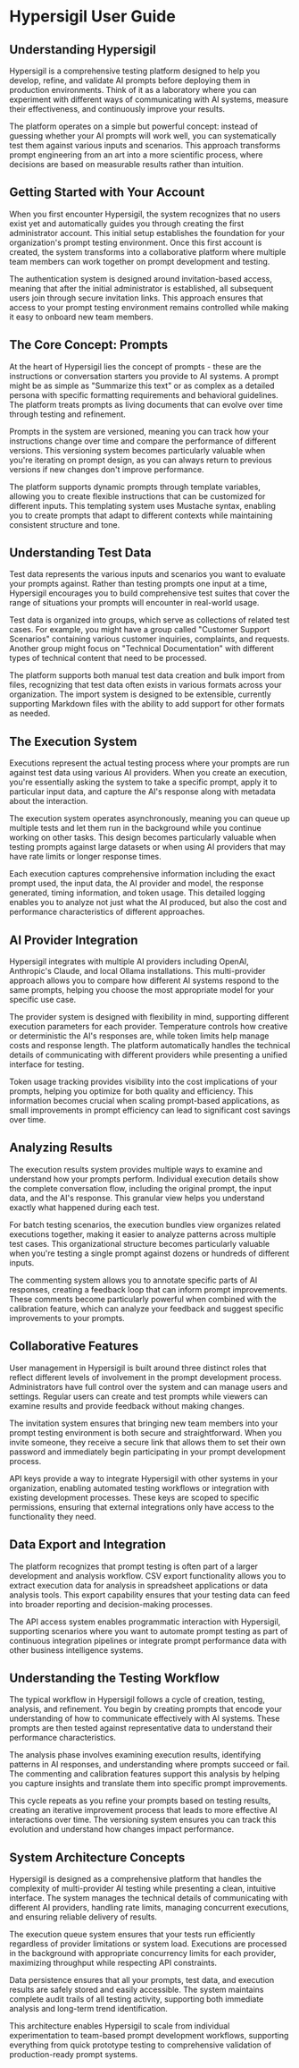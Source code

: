 # Hypersigil User Guide

## Understanding Hypersigil

Hypersigil is a comprehensive testing platform designed to help you develop, refine, and validate AI prompts before deploying them in production environments. Think of it as a laboratory where you can experiment with different ways of communicating with AI systems, measure their effectiveness, and continuously improve your results.

The platform operates on a simple but powerful concept: instead of guessing whether your AI prompts will work well, you can systematically test them against various inputs and scenarios. This approach transforms prompt engineering from an art into a more scientific process, where decisions are based on measurable results rather than intuition.

## Getting Started with Your Account

When you first encounter Hypersigil, the system recognizes that no users exist yet and automatically guides you through creating the first administrator account. This initial setup establishes the foundation for your organization's prompt testing environment. Once this first account is created, the system transforms into a collaborative platform where multiple team members can work together on prompt development and testing.

The authentication system is designed around invitation-based access, meaning that after the initial administrator is established, all subsequent users join through secure invitation links. This approach ensures that access to your prompt testing environment remains controlled while making it easy to onboard new team members.

## The Core Concept: Prompts

At the heart of Hypersigil lies the concept of prompts - these are the instructions or conversation starters you provide to AI systems. A prompt might be as simple as "Summarize this text" or as complex as a detailed persona with specific formatting requirements and behavioral guidelines. The platform treats prompts as living documents that can evolve over time through testing and refinement.

Prompts in the system are versioned, meaning you can track how your instructions change over time and compare the performance of different versions. This versioning system becomes particularly valuable when you're iterating on prompt design, as you can always return to previous versions if new changes don't improve performance.

The platform supports dynamic prompts through template variables, allowing you to create flexible instructions that can be customized for different inputs. This templating system uses Mustache syntax, enabling you to create prompts that adapt to different contexts while maintaining consistent structure and tone.

## Understanding Test Data

Test data represents the various inputs and scenarios you want to evaluate your prompts against. Rather than testing prompts one input at a time, Hypersigil encourages you to build comprehensive test suites that cover the range of situations your prompts will encounter in real-world usage.

Test data is organized into groups, which serve as collections of related test cases. For example, you might have a group called "Customer Support Scenarios" containing various customer inquiries, complaints, and requests. Another group might focus on "Technical Documentation" with different types of technical content that need to be processed.

The platform supports both manual test data creation and bulk import from files, recognizing that test data often exists in various formats across your organization. The import system is designed to be extensible, currently supporting Markdown files with the ability to add support for other formats as needed.

## The Execution System

Executions represent the actual testing process where your prompts are run against test data using various AI providers. When you create an execution, you're essentially asking the system to take a specific prompt, apply it to particular input data, and capture the AI's response along with metadata about the interaction.

The execution system operates asynchronously, meaning you can queue up multiple tests and let them run in the background while you continue working on other tasks. This design becomes particularly valuable when testing prompts against large datasets or when using AI providers that may have rate limits or longer response times.

Each execution captures comprehensive information including the exact prompt used, the input data, the AI provider and model, the response generated, timing information, and token usage. This detailed logging enables you to analyze not just what the AI produced, but also the cost and performance characteristics of different approaches.

## AI Provider Integration

Hypersigil integrates with multiple AI providers including OpenAI, Anthropic's Claude, and local Ollama installations. This multi-provider approach allows you to compare how different AI systems respond to the same prompts, helping you choose the most appropriate model for your specific use case.

The provider system is designed with flexibility in mind, supporting different execution parameters for each provider. Temperature controls how creative or deterministic the AI's responses are, while token limits help manage costs and response length. The platform automatically handles the technical details of communicating with different providers while presenting a unified interface for testing.

Token usage tracking provides visibility into the cost implications of your prompts, helping you optimize for both quality and efficiency. This information becomes crucial when scaling prompt-based applications, as small improvements in prompt efficiency can lead to significant cost savings over time.

## Analyzing Results

The execution results system provides multiple ways to examine and understand how your prompts perform. Individual execution details show the complete conversation flow, including the original prompt, the input data, and the AI's response. This granular view helps you understand exactly what happened during each test.

For batch testing scenarios, the execution bundles view organizes related executions together, making it easier to analyze patterns across multiple test cases. This organizational structure becomes particularly valuable when you're testing a single prompt against dozens or hundreds of different inputs.

The commenting system allows you to annotate specific parts of AI responses, creating a feedback loop that can inform prompt improvements. These comments become particularly powerful when combined with the calibration feature, which can analyze your feedback and suggest specific improvements to your prompts.

## Collaborative Features

User management in Hypersigil is built around three distinct roles that reflect different levels of involvement in the prompt development process. Administrators have full control over the system and can manage users and settings. Regular users can create and test prompts while viewers can examine results and provide feedback without making changes.

The invitation system ensures that bringing new team members into your prompt testing environment is both secure and straightforward. When you invite someone, they receive a secure link that allows them to set their own password and immediately begin participating in your prompt development process.

API keys provide a way to integrate Hypersigil with other systems in your organization, enabling automated testing workflows or integration with existing development processes. These keys are scoped to specific permissions, ensuring that external integrations only have access to the functionality they need.

## Data Export and Integration

The platform recognizes that prompt testing is often part of a larger development and analysis workflow. CSV export functionality allows you to extract execution data for analysis in spreadsheet applications or data analysis tools. This export capability ensures that your testing data can feed into broader reporting and decision-making processes.

The API access system enables programmatic interaction with Hypersigil, supporting scenarios where you want to automate prompt testing as part of continuous integration pipelines or integrate prompt performance data with other business intelligence systems.

## Understanding the Testing Workflow

The typical workflow in Hypersigil follows a cycle of creation, testing, analysis, and refinement. You begin by creating prompts that encode your understanding of how to communicate effectively with AI systems. These prompts are then tested against representative data to understand their performance characteristics.

The analysis phase involves examining execution results, identifying patterns in AI responses, and understanding where prompts succeed or fail. The commenting and calibration features support this analysis by helping you capture insights and translate them into specific prompt improvements.

This cycle repeats as you refine your prompts based on testing results, creating an iterative improvement process that leads to more effective AI interactions over time. The versioning system ensures you can track this evolution and understand how changes impact performance.

## System Architecture Concepts

Hypersigil is designed as a comprehensive platform that handles the complexity of multi-provider AI testing while presenting a clean, intuitive interface. The system manages the technical details of communicating with different AI providers, handling rate limits, managing concurrent executions, and ensuring reliable delivery of results.

The execution queue system ensures that your tests run efficiently regardless of provider limitations or system load. Executions are processed in the background with appropriate concurrency limits for each provider, maximizing throughput while respecting API constraints.

Data persistence ensures that all your prompts, test data, and execution results are safely stored and easily accessible. The system maintains complete audit trails of all testing activity, supporting both immediate analysis and long-term trend identification.

This architecture enables Hypersigil to scale from individual experimentation to team-based prompt development workflows, supporting everything from quick prototype testing to comprehensive validation of production-ready prompt systems.
